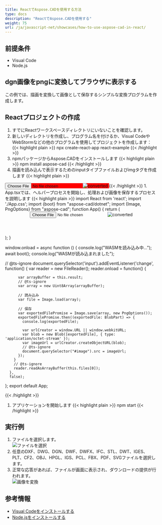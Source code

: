 ```yaml
---
title: ReactでAspose.CADを使用する方法
type: docs
description: "ReactでAspose.CADを使用する"
weight: 75
url: /ja/javascript-net/showcases/how-to-use-aspose-cad-in-react/
---
```


## 前提条件
- Visual Code
- Node.js

## dgn画像をpngに変換してブラウザに表示する

この例では、描画を変換して画像として保存するシンプルな変換プログラムを作成します。

## Reactプロジェクトの作成

1. すでにReactワークスペースディレクトリにいないことを確認します。
1. 新しいディレクトリを作成し、プログラム名を付けるか、Visual CodeやWebStormなどの他のプログラムを使用してプロジェクトを作成します：
{{< highlight plain >}}
npx create-react-app react-example
{{< /highlight >}}
1. npmパッケージからAspose.CADをインストールします
{{< highlight plain >}}
npm install aspose-cad
{{< /highlight >}}
1. 描画を読み込んで表示するためのinputタイプファイルおよびimgタグを作成します
{{< highlight plain >}}
<span style="background-color: red">
  <input id="file" type="file"/>
  <img alt="converted" id="image" />
</span>
{{< /highlight >}}
1. App.tsxでは、ヘルパープロセスを開始し、処理および画像を保存するプロセスを説明します
{{< highlight plain >}}
import React from 'react';
import './App.css';
import {boot} from "aspose-cad/dotnet";
import {Image, PngOptions} from "aspose-cad";
function App() {
  return (
    <div className="App">
      <header className="App-header">
          <input id="file" type="file"/>
          <img alt="converted" id="image" />
      </header>
    </div>
  );
}

window.onload = async function () {
  console.log("WASMを読み込み中...");
  await boot();
  console.log("WASMが読み込まれました");

  // @ts-ignore
    document.querySelector('input').addEventListener('change', function() {
        var reader = new FileReader();
        reader.onload = function() {

          var arrayBuffer = this.result;
          // @ts-ignore
          var array = new Uint8Array(arrayBuffer);

          // 読み込み
          var file = Image.load(array);

          // 保存
          var exportedFilePromise = Image.save(array, new PngOptions());
          exportedFilePromise.then((exportedFile: BlobPart) => {
            console.log(exportedFile);

            var urlCreator = window.URL || window.webkitURL;
            var blob = new Blob([exportedFile], { type: 'application/octet-stream' });
            var imageUrl = urlCreator.createObjectURL(blob);
            // @ts-ignore
            document.querySelector("#image").src = imageUrl;
          });
        }
        // @ts-ignore
        reader.readAsArrayBuffer(this.files[0]);
      },
      false);
};
export default App;

{{< /highlight >}}
1. アプリケーションを開始します
{{< highlight plain >}}
npm start
{{< /highlight >}}

## 実行例

1. ファイルを選択します。<br>
![ファイルを選択](/cad/_assets/javascript-net/react/choose-file.png)<br>
1. 任意のDXF、DWG、DGN、DWF、DWFX、IFC、STL、DWT、IGES、PLT、CF2、OBJ、HPGL、IGS、PCL、FBX、PDF、SVGファイルを選択します。
1. 正常な応答があれば、ファイルが画面に表示され、ダウンロードの提供が行われます。<br>
![画像を変換](/cad/_assets/javascript-net/react/convert-image.png)<br>

## 参考情報

- [Visual Codeをインストールする](https://code.visualstudio.com/)
- [Node.jsをインストールする](https://nodejs.org/en/)
